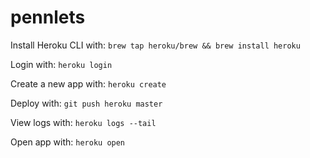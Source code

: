 # pennlets

Install Heroku CLI with: `brew tap heroku/brew && brew install heroku`

Login with: `heroku login`

Create a new app with: `heroku create`

Deploy with: `git push heroku master`

View logs with: `heroku logs --tail`

Open app with: `heroku open`
